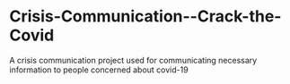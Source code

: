 # Crisis-Communication--Crack-the-Covid
A crisis communication project used for communicating necessary information to people concerned about covid-19
